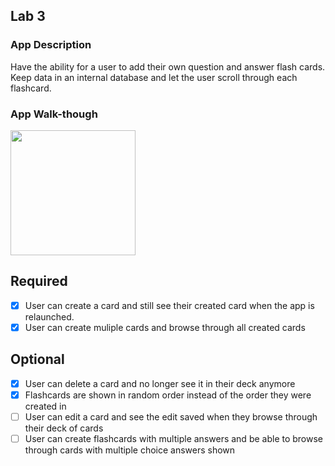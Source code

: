 ## Lab 3

### App Description
Have the ability for a user to add their own question and answer flash cards. Keep data in an internal database and let the user scroll through each flashcard.

### App Walk-though


<img src="https://i.imgur.com/SKTZFgU.gif" width=200><br>



## Required
- [x] User can create a card and still see their created card when the app is relaunched.
- [x] User can create muliple cards and browse through all created cards

## Optional
- [x] User can delete a card and no longer see it in their deck anymore
- [X] Flashcards are shown in random order instead of the order they were created in
- [ ] User can edit a card and see the edit saved when they browse through their deck of cards
- [ ] User can create flashcards with multiple answers and be able to browse through cards with multiple choice answers shown
